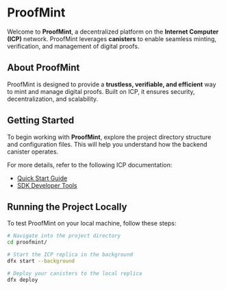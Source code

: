 # ProofMint

Welcome to **ProofMint**, a decentralized platform on the **Internet Computer (ICP)** network. ProofMint leverages **canisters** to enable seamless minting, verification, and management of digital proofs. 

## About ProofMint

ProofMint is designed to provide a **trustless, verifiable, and efficient** way to mint and manage digital proofs. Built on ICP, it ensures security, decentralization, and scalability.

## Getting Started

To begin working with **ProofMint**, explore the project directory structure and configuration files. This will help you understand how the backend canister operates.

For more details, refer to the following ICP documentation:

- [Quick Start Guide](https://internetcomputer.org/docs/current/developer-docs/setup/deploy-locally)
- [SDK Developer Tools](https://internetcomputer.org/docs/current/developer-docs/setup/install)

## Running the Project Locally

To test ProofMint on your local machine, follow these steps:

```bash
# Navigate into the project directory
cd proofmint/

# Start the ICP replica in the background
dfx start --background

# Deploy your canisters to the local replica
dfx deploy
